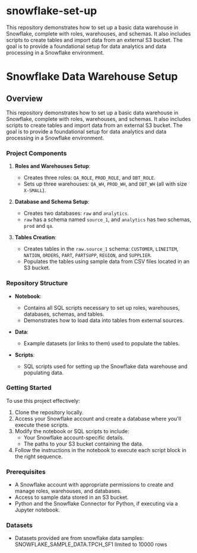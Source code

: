 # snowflake-set-up
This repository demonstrates how to set up a basic data warehouse in Snowflake, complete with roles, warehouses, and schemas. It also includes scripts to create tables and import data from an external S3 bucket. The goal is to provide a foundational setup for data analytics and data processing in a Snowflake environment.

# Snowflake Data Warehouse Setup

## Overview

This repository demonstrates how to set up a basic data warehouse in Snowflake, complete with roles, warehouses, and schemas. It also includes scripts to create tables and import data from an external S3 bucket. The goal is to provide a foundational setup for data analytics and data processing in a Snowflake environment.

### Project Components

1. **Roles and Warehouses Setup**:
   - Creates three roles: `QA_ROLE`, `PROD_ROLE`, and `DBT_ROLE`.
   - Sets up three warehouses: `QA_WH`, `PROD_WH`, and `DBT_WH` (all with size `X-SMALL`).

2. **Database and Schema Setup**:
   - Creates two databases: `raw` and `analytics`.
   - `raw` has a schema named `source_1`, and `analytics` has two schemas, `prod` and `qa`.

3. **Tables Creation**:
   - Creates tables in the `raw.source_1` schema: `CUSTOMER`, `LINEITEM`, `NATION`, `ORDERS`, `PART`, `PARTSUPP`, `REGION`, and `SUPPLIER`.
   - Populates the tables using sample data from CSV files located in an S3 bucket.

### Repository Structure

- **Notebook**:
  - Contains all SQL scripts necessary to set up roles, warehouses, databases, schemas, and tables.
  - Demonstrates how to load data into tables from external sources.

- **Data**:
  - Example datasets (or links to them) used to populate the tables.

- **Scripts**:
  - SQL scripts used for setting up the Snowflake data warehouse and populating data.

### Getting Started

To use this project effectively:

1. Clone the repository locally.
2. Access your Snowflake account and create a database where you'll execute these scripts.
3. Modify the notebook or SQL scripts to include:
   - Your Snowflake account-specific details.
   - The paths to your S3 bucket containing the data.
4. Follow the instructions in the notebook to execute each script block in the right sequence.

### Prerequisites

- A Snowflake account with appropriate permissions to create and manage roles, warehouses, and databases.
- Access to sample data stored in an S3 bucket.
- Python and the Snowflake Connector for Python, if executing via a Jupyter notebook.

### Datasets

- Datasets provided are from snowflake data samples: SNOWFLAKE_SAMPLE_DATA.TPCH_SF1 limited to 10000 rows



